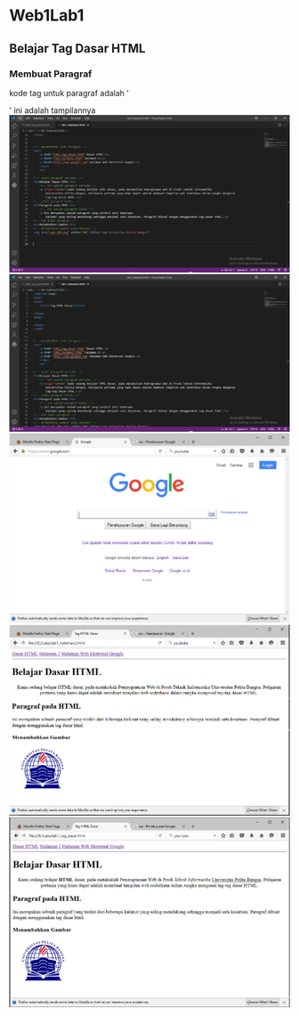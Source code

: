 # Web1Lab1
## Belajar Tag Dasar HTML

### Membuat Paragraf
kode tag untuk paragraf adalah '<p>'
ini adalah tampilannya
![Gambar](SS1.PNG)
  ![Gambar](SS2.PNG)
  ![Gambar](SS3.PNG)
  ![Gambar](SS4.PNG)
  ![Gambar](SS5.PNG)
  
  
  
  
  
  
  
